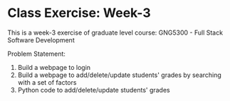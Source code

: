 # Class Exercise: Week-3
This is a week-3 exercise of graduate level course: GNG5300 - Full Stack Software Development

Problem Statement:

1. Build a webpage to login
2. Build a webpage to add/delete/update students' grades by searching with a set of factors
3. Python code to add/delete/update students' grades
